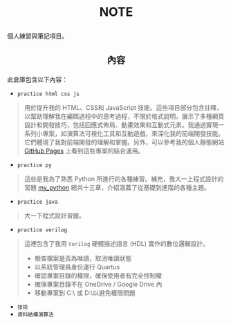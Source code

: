 # <p align="center">NOTE</p>
個人練習與筆記項目。
## <p align="center">內容</p>
此倉庫包含以下內容：
- `practice html css js`
> 用於提升我的 HTML、CSS和 JavaScript 技能。這些項目部分包含註釋，以幫助理解我在編碼過程中的思考過程，不限於格式說明。展示了多種網頁設計和開發技巧，包括回應式佈局、動畫效果和互動式元素。我通過實現一系列小專案，如演算法可視化工具和互動遊戲，來深化我的前端開發技能。它們體現了我對前端開發的理解和掌握。另外，可以參考我的個人靜態網站 [GitHub Pages](https://chenguoxiang940.github.io/) 上看到這些專案的結合運用。
-  `practice py`
> 這些是我為了熟悉 Python 所進行的各種練習。補充，我大一上程式設計的習題 [my_python](https://drive.google.com/drive/folders/1wOQ73bCXMiX3aKKXB-n_2OWTZRylPc-M?usp=sharing) 總共十三章，介紹涵蓋了從基礎到進階的各種主題。
- `practice java`
> 大一下程式設計習題。
- `practice verilog`
> 這裡包含了我用 `Verilog` 硬體描述語言 (HDL) 實作的數位邏輯設計。
> - 檢查檔案是否為唯讀，取消唯讀狀態
> - 以系統管理員身份運行 Quartus
> - 確認專案目錄的權限，確保使用者有完全控制權
> - 確保專案目錄不在 OneDrive / Google Drive 內
> - 移動專案到 C:\ 或 D:\以避免權限問題
- `技術`
- `資料結構演算法`